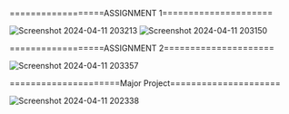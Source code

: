 ==================ASSIGNMENT 1=====================

![Screenshot 2024-04-11 203213](https://github.com/nandini7151/FED/assets/161468410/dd9b3bac-7973-4b34-b411-3ade36c13361)
![Screenshot 2024-04-11 203150](https://github.com/nandini7151/FED/assets/161468410/4619db25-6131-4214-b9df-0f4e92b18a65)

==================ASSIGNMENT 2=====================

![Screenshot 2024-04-11 203357](https://github.com/nandini7151/FED/assets/161468410/94a75625-719a-4999-8686-8e9a06cd22ce)


=====================Major Project=====================

![Screenshot 2024-04-11 202338](https://github.com/nandini7151/FED/assets/161468410/50cc6f14-e279-4fb6-9159-aac27b5ce4ec)
